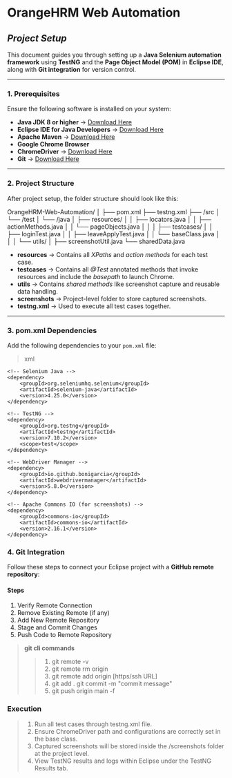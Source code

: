 # **OrangeHRM Web Automation**

## _Project Setup_

This document guides you through setting up a **Java Selenium automation framework** using **TestNG** and the **Page Object Model (POM)** in **Eclipse IDE**, along with **Git integration** for version control.

---

### **1. Prerequisites**

Ensure the following software is installed on your system:

- **Java JDK 8 or higher** → [Download Here](https://www.oracle.com/java/technologies/downloads/)
- **Eclipse IDE for Java Developers** → [Download Here](https://www.eclipse.org/downloads/)
- **Apache Maven** → [Download Here](https://maven.apache.org/download.cgi)
- **Google Chrome Browser**
- **ChromeDriver** → [Download Here](https://chromedriver.chromium.org/downloads)
- **Git** → [Download Here](https://git-scm.com/downloads)

---

### **2. Project Structure**

After project setup, the folder structure should look like this:

OrangeHRM-Web-Automation/
│
├── pom.xml
├── testng.xml
├── /src
│ └── /test
│ └── /java
│ ├── resources/
│ │ ├── locators.java
│ │ ├── actionMethods.java
│ │ └── pageObjects.java
│ │
│ ├── testcases/
│ │ ├── loginTest.java
│ │ ├── leaveApplyTest.java
│ │ └── baseClass.java
│ │
│ └── utils/
│ ├── screenshotUtil.java
  └── sharedData.java

  
- **resources** → Contains all *XPaths* and *action methods* for each test case.  
- **testcases** → Contains all *@Test* annotated methods that invoke resources and include the *basepath* to launch Chrome.  
- **utils** → Contains *shared methods* like screenshot capture and reusable data handling.  
- **screenshots** → Project-level folder to store captured screenshots.  
- **testng.xml** → Used to execute all test cases together.

---

### **3. pom.xml Dependencies**

Add the following dependencies to your `pom.xml` file:

>xml
>
>> <dependencies>
    <!-- Selenium Java -->
    <dependency>
        <groupId>org.seleniumhq.selenium</groupId>
        <artifactId>selenium-java</artifactId>
        <version>4.25.0</version>
    </dependency>

    <!-- TestNG -->
    <dependency>
        <groupId>org.testng</groupId>
        <artifactId>testng</artifactId>
        <version>7.10.2</version>
        <scope>test</scope>
    </dependency>

    <!-- WebDriver Manager -->
    <dependency>
        <groupId>io.github.bonigarcia</groupId>
        <artifactId>webdrivermanager</artifactId>
        <version>5.8.0</version>
    </dependency>

    <!-- Apache Commons IO (for screenshots) -->
    <dependency>
        <groupId>commons-io</groupId>
        <artifactId>commons-io</artifactId>
        <version>2.16.1</version>
    </dependency>
>> </dependencies>

### **4. Git Integration**

Follow these steps to connect your Eclipse project with a **GitHub remote repository**:

#### **Steps** 
1. Verify Remote Connection
2. Remove Existing Remote (if any)
3. Add New Remote Repository
4. Stage and Commit Changes
5. Push Code to Remote Repository

>**git cli commands**
>
>> 1. git remote -v
>> 2. git remote rm origin
>> 3. git remote add origin [https/ssh URL]
>> 4. git add .
      git commit -m "commit message"
>> 5. git push origin main -f   

### **Execution**
> 1. Run all test cases through testng.xml file.
> 2. Ensure ChromeDriver path and configurations are correctly set in the base class.
> 3. Captured screenshots will be stored inside the /screenshots folder at the project level.
> 4. View TestNG results and logs within Eclipse under the TestNG Results tab.
